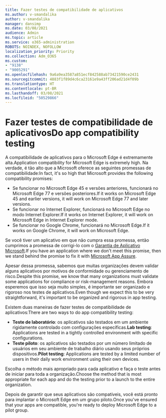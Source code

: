 ```yaml
---
title: Fazer testes de compatibilidade de aplicativos
ms.author: v-smandalika
author: v-smandalika
manager: dansimp
ms.date: 03/08/2021
audience: Admin
ms.topic: article
ms.service: o365-administration
ROBOTS: NOINDEX, NOFOLLOW
localization_priority: Priority
ms.collection: Adm_O365
ms.custom:
- "9138"
- "9005291"
ms.openlocfilehash: 9a6a9ea3587a851ecf842588ab73421590ce2431
ms.sourcegitcommit: 4883f1f89d4c6ca23161e9a43ff206ad21d4f09b
ms.translationtype: HT
ms.contentlocale: pt-BR
ms.lasthandoff: 03/08/2021
ms.locfileid: "50529866"
---
```

# <a name="do-app-compatibility-testing"></a><span data-ttu-id="19cde-102">Fazer testes de compatibilidade de aplicativos</span><span class="sxs-lookup"><span data-stu-id="19cde-102">Do app compatibility testing</span></span>

<span data-ttu-id="19cde-103">A compatibilidade de aplicativos para o Microsoft Edge é extremamente alta.</span><span class="sxs-lookup"><span data-stu-id="19cde-103">Application compatibility for Microsoft Edge is extremely high.</span></span> <span data-ttu-id="19cde-104">Na verdade, é tão alto que a Microsoft oferece as seguintes promessas de compatibilidade:</span><span class="sxs-lookup"><span data-stu-id="19cde-104">In fact, it's so high that Microsoft provides the following compatibility promises:</span></span>
- <span data-ttu-id="19cde-105">Se funcionar no Microsoft Edge 45 e versões anteriores, funcionará no Microsoft Edge 77 e versões posteriores.</span><span class="sxs-lookup"><span data-stu-id="19cde-105">If it works on Microsoft Edge 45 and earlier versions, it will work on Microsoft Edge 77 and later versions.</span></span>
- <span data-ttu-id="19cde-106">Se funcionar no Internet Explorer, funcionará no Microsoft Edge no modo Internet Explorer.</span><span class="sxs-lookup"><span data-stu-id="19cde-106">If it works on Internet Explorer, it will work on Microsoft Edge in Internet Explorer mode.</span></span>
- <span data-ttu-id="19cde-107">Se funcionar no Google Chrome, funcionará no Microsoft Edge.</span><span class="sxs-lookup"><span data-stu-id="19cde-107">If it works on Google Chrome, it will work on Microsoft Edge.</span></span>

<span data-ttu-id="19cde-108">Se você tiver um aplicativo em que não cumpra essa promessa, então cumprimos a promessa de corrigi-lo com o [Garantia de Aplicativo Microsoft](https://www.microsoft.com/fasttrack/microsoft-365/app-assure).</span><span class="sxs-lookup"><span data-stu-id="19cde-108">If you have an application where we don't meet this promise, then we stand behind the promise to fix it with [Microsoft App Assure](https://www.microsoft.com/fasttrack/microsoft-365/app-assure).</span></span>

<span data-ttu-id="19cde-109">Apesar dessa promessa, sabemos que muitas organizações devem validar alguns aplicativos por motivos de conformidade ou gerenciamento de risco.</span><span class="sxs-lookup"><span data-stu-id="19cde-109">Despite this promise, we know that many organizations must validate some applications for compliance or risk-management reasons.</span></span> <span data-ttu-id="19cde-110">Embora esperemos que isso seja muito simples, é importante ser organizado e rigoroso nos testes de aplicativos.</span><span class="sxs-lookup"><span data-stu-id="19cde-110">Even though we expect this to be very straightforward, it's important to be organized and rigorous in app testing.</span></span>

<span data-ttu-id="19cde-111">Existem duas maneiras de fazer testes de compatibilidade de aplicativos:</span><span class="sxs-lookup"><span data-stu-id="19cde-111">There are two ways to do app compatibility testing:</span></span>

- <span data-ttu-id="19cde-112">**Teste de laboratório**: os aplicativos são testados em um ambiente rigidamente controlado com configurações específicas.</span><span class="sxs-lookup"><span data-stu-id="19cde-112">**Lab testing**: Applications are tested in a tightly controlled environment with specific configurations.</span></span>
- <span data-ttu-id="19cde-113">**Teste piloto**: os aplicativos são testados por um número limitado de usuários em seu ambiente de trabalho diário usando seus próprios dispositivos.</span><span class="sxs-lookup"><span data-stu-id="19cde-113">**Pilot testing**: Applications are tested by a limited number of users in their daily work environment using their own devices.</span></span>

<span data-ttu-id="19cde-114">Escolha o método mais apropriado para cada aplicativo e faça o teste antes de iniciar para toda a organização.</span><span class="sxs-lookup"><span data-stu-id="19cde-114">Choose the method that is most appropriate for each app and do the testing prior to a launch to the entire organization.</span></span>

<span data-ttu-id="19cde-115">Depois de garantir que seus aplicativos são compatíveis, você está pronto para implantar o Microsoft Edge em um grupo piloto.</span><span class="sxs-lookup"><span data-stu-id="19cde-115">Once you've ensured that your apps are compatible, you're ready to deploy Microsoft Edge to a pilot group.</span></span>

